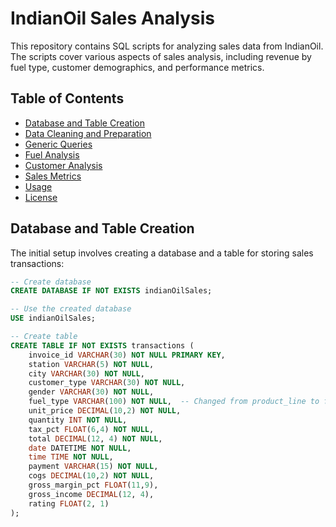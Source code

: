 # IndianOil Sales Analysis

This repository contains SQL scripts for analyzing sales data from IndianOil. The scripts cover various aspects of sales analysis, including revenue by fuel type, customer demographics, and performance metrics.

## Table of Contents

- [Database and Table Creation](#database-and-table-creation)
- [Data Cleaning and Preparation](#data-cleaning-and-preparation)
- [Generic Queries](#generic-queries)
- [Fuel Analysis](#fuel-analysis)
- [Customer Analysis](#customer-analysis)
- [Sales Metrics](#sales-metrics)
- [Usage](#usage)
- [License](#license)

## Database and Table Creation

The initial setup involves creating a database and a table for storing sales transactions:

```sql
-- Create database
CREATE DATABASE IF NOT EXISTS indianOilSales;

-- Use the created database
USE indianOilSales;

-- Create table
CREATE TABLE IF NOT EXISTS transactions (
    invoice_id VARCHAR(30) NOT NULL PRIMARY KEY,
    station VARCHAR(5) NOT NULL,
    city VARCHAR(30) NOT NULL,
    customer_type VARCHAR(30) NOT NULL,
    gender VARCHAR(30) NOT NULL,
    fuel_type VARCHAR(100) NOT NULL,  -- Changed from product_line to fuel_type
    unit_price DECIMAL(10,2) NOT NULL,
    quantity INT NOT NULL,
    tax_pct FLOAT(6,4) NOT NULL,
    total DECIMAL(12, 4) NOT NULL,
    date DATETIME NOT NULL,
    time TIME NOT NULL,
    payment VARCHAR(15) NOT NULL,
    cogs DECIMAL(10,2) NOT NULL,
    gross_margin_pct FLOAT(11,9),
    gross_income DECIMAL(12, 4),
    rating FLOAT(2, 1)
);
